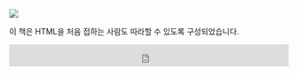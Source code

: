 <img src="https://pub-bb775a03143c476396cd5c6200cab293.r2.dev/ssp_banner.png" />

<p>이 책은 HTML을 처음 접하는 사람도 따라할 수 있도록 구성되었습니다.</p>

<iframe src="https://pub-bb775a03143c476396cd5c6200cab293.r2.dev/timer.html" width="100%" height="40" frameborder="0"></iframe>